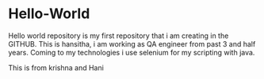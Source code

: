 # Hello-World
Hello world repository is my first repository that i am creating in the GITHUB.
This is hansitha, i am working as QA engineer from past 3 and half years.
Coming to my technologies i use selenium for my scripting with java.


This is from krishna and Hani